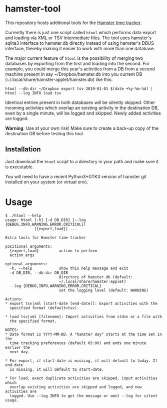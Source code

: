 # hamster-tool

This repository hosts additional tools for the [Hamster time tracker](https://github.com/projecthamster/hamster). 

Currently there is just one script called `htool` which performs data export and loading via XML or TSV intermediate files. The tool uses hamster's sqlite3 interface to hamster.db directly instead of using hamster's DBUS interface, thereby making it easier to work with more than one database.

The major current feature of `htool` is the possibility of merging two databases by exporting from the first and loading into the second. For example, you could merge this year's activities from a DB from a second machine present in say \~/Dropbox/hamster.db into you current DB (\~/.local/share/hamster-applet/hamster.db) like this:

`htool --db-dir ~/Dropbox export tsv 2019-01-01 $(date +%y-%m-%d) | htool --log INFO load tsv`

Identical entries present in both databases will be silently skipped. Other incoming activities which overlap an existing activity in the destination DB, even by a single minute, will be logged and skipped. Newly added activities are logged.

**Warning**: Use at your own risk! Make sure to create a back-up copy of the destination DB before testing this tool.


## Installation

Just download the `htool` script to a directory in your path and make sure it is executable. 

You will need to have a recent Python3+GTK3 version of hamster git installed on your system (or virtual env).

# Usage
```
$ ./htool --help
usage: htool [-h] [-d DB_DIR] [--log {DEBUG,INFO,WARNING,ERROR,CRITICAL}]
             [{export,load}] ...

Extra tools for Hamster time tracker

positional arguments:
  {export,load}         action to perform
  action_args

optional arguments:
  -h, --help            show this help message and exit
  -d DB_DIR, --db-dir DB_DIR
                        directory of hamster.db (default:
                        ~/.local/share/hamster-applet)
  --log {DEBUG,INFO,WARNING,ERROR,CRITICAL}
                        set the logging level (default: WARNING)

Actions:
* export tsv|xml [start-date [end-date]]: Export activities with the
  specified format (default=tsv).

* load tsv|xml [filename]: Import activities from stdin or a file with
  the specified format.

NOTES:
* Date format is YYYY-MM-DD. A "hamster day" starts at the time set in the
  time tracking preferences (default 05:00) and ends one minute earlier the
  next day.

* For export, if start-date is missing, it will default to today. If end-date
  is missing, it will default to start-date.

* For load, exact duplicate activities are skipped, input activities which 
  overlap existing activities are skipped and logged, and new activities are 
  logged. Use --log INFO to get the message or omit --log for silent usage.
```


